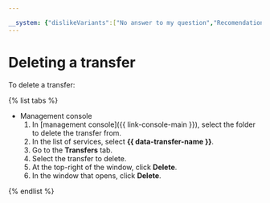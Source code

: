 ```yaml
---

__system: {"dislikeVariants":["No answer to my question","Recomendations didn't help","The content doesn't match title","Other"]}
---
```

# Deleting a transfer

To delete a transfer:

{% list tabs %}

- Management console
  1. In [management console]({{ link-console-main }}), select the folder to delete the transfer from.
  1. In the list of services, select **{{ data-transfer-name }}**.
  1. Go to the **Transfers** tab.
  1. Select the transfer to delete.
  1. At the top-right of the window, click **Delete**.
  1. In the window that opens, click **Delete**.

{% endlist %}

